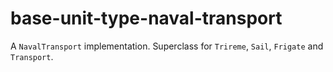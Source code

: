# base-unit-type-naval-transport

A `NavalTransport` implementation. Superclass for `Trireme`, `Sail`, `Frigate` and `Transport`.
